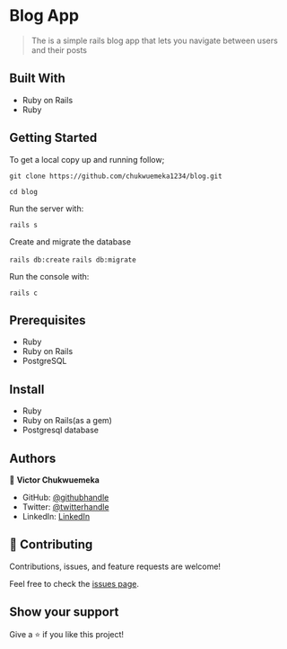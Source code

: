 # Blog App

> The is a simple rails blog app that lets you navigate between users and their posts

## Built With

- Ruby on Rails
- Ruby

## Getting Started

To get a local copy up and running follow;

`git clone https://github.com/chukwuemeka1234/blog.git`

`cd blog`

Run the server with:

`rails s`

Create and migrate the database

`rails db:create`
`rails db:migrate`

Run the console with:

`rails c`

## Prerequisites

- Ruby
- Ruby on Rails
- PostgreSQL

## Install

- Ruby
- Ruby on Rails(as a gem)
- Postgresql database

## Authors

👤 **Victor Chukwuemeka**

- GitHub: [@githubhandle](https://github.com/chukwuemeka1234/)
- Twitter: [@twitterhandle](https://twitter.com/@avc_victor)
- LinkedIn: [LinkedIn](https://www.linkedin.com/in/vic-chukwuemeka/)

## 🤝 Contributing

Contributions, issues, and feature requests are welcome!

Feel free to check the [issues page](../../issues/).

## Show your support

Give a ⭐️ if you like this project!